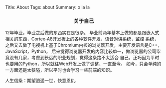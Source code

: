 Title: About
Tags: about
Summary: o la la


<center><h3>关于自己</center>

12年毕业，毕业之后做的东西实在是很杂。
毕业前两年基本上做的都是跟嵌入式相关的东西，Cortex-A8开发板上的各种软件开发，语音对讲系统，监控
系统，之后又去做了电视机上基于Chromium内核的浏览器开发，主要开发语言是C++，JavaScript，Python，
后来觉得浏览器开发的内容比较单一，做浏览器的公司毕竟没有几家，考虑到长远的职业规划，觉得这条路不太适合
自己，正巧因为平时也要用的Python，所以就往Web开发上做了调整，一直至今。
如今，只会单纯的一方面还是太狭隘，所以平时也会学习一些前端的知识。


人生信条：期望逍遥一世，快意恩仇.
